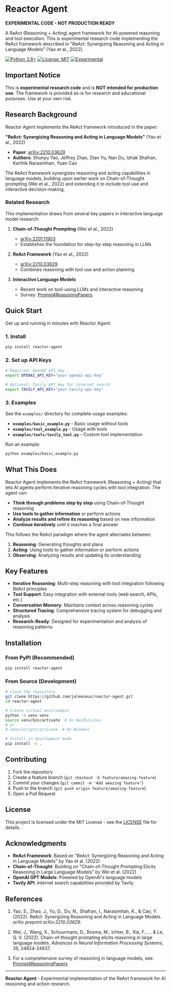 # Reactor Agent

**EXPERIMENTAL CODE - NOT PRODUCTION READY**

A ReAct (Reasoning + Acting) agent framework for AI-powered reasoning and tool execution. This is experimental research code implementing the ReAct framework described in "ReAct: Synergizing Reasoning and Acting in Language Models" (Yao et al., 2022).

[![Python 3.8+](https://img.shields.io/badge/python-3.8+-blue.svg)](https://www.python.org/downloads/)
[![License: MIT](https://img.shields.io/badge/License-MIT-yellow.svg)](https://opensource.org/licenses/MIT)
[![Experimental](https://img.shields.io/badge/Status-Experimental-orange.svg)](https://github.com/jalemieux/reactor-agent)

## Important Notice

This is **experimental research code** and is **NOT intended for production use**. The framework is provided as-is for research and educational purposes. Use at your own risk.

## Research Background

Reactor Agent implements the ReAct framework introduced in the paper:

**"ReAct: Synergizing Reasoning and Acting in Language Models"** (Yao et al., 2022)
- **Paper**: [arXiv:2210.03629](https://arxiv.org/abs/2210.03629)
- **Authors**: Shunyu Yao, Jeffrey Zhao, Dian Yu, Nan Du, Izhak Shafran, Karthik Narasimhan, Yuan Cao

The ReAct framework synergizes reasoning and acting capabilities in language models, building upon earlier work on Chain-of-Thought prompting (Wei et al., 2022) and extending it to include tool use and interactive decision-making.

### Related Research

This implementation draws from several key papers in interactive language model research:

1. **Chain-of-Thought Prompting** (Wei et al., 2022)
   - [arXiv:2201.11903](https://arxiv.org/abs/2201.11903)
   - Establishes the foundation for step-by-step reasoning in LLMs

2. **ReAct Framework** (Yao et al., 2022)
   - [arXiv:2210.03629](https://arxiv.org/abs/2210.03629)
   - Combines reasoning with tool use and action planning

3. **Interactive Language Models**
   - Recent work on tool-using LLMs and interactive reasoning
   - Survey: [Prompt4ReasoningPapers](https://github.com/zjunlp/Prompt4ReasoningPapers)

## Quick Start

Get up and running in minutes with Reactor Agent:

### 1. Install

```bash
pip install reactor-agent
```

### 2. Set up API Keys

```bash
# Required: OpenAI API key
export OPENAI_API_KEY="your-openai-api-key"

# Optional: Tavily API key for internet search
export TAVILY_API_KEY="your-tavily-api-key"
```

### 3. Examples

See the `examples/` directory for complete usage examples:

- **`examples/basic_example.py`** - Basic usage without tools
- **`examples/tool_example.py`** - Usage with tools
- **`examples/tools/tavily_tool.py`** - Custom tool implementation

Run an example:

```bash
python examples/basic_example.py
```

## What This Does

Reactor Agent implements the ReAct framework (Reasoning + Acting) that lets AI agents perform iterative reasoning cycles with tool integration. The agent can:

- **Think through problems step by step** using Chain-of-Thought reasoning
- **Use tools to gather information** or perform actions
- **Analyze results and refine its reasoning** based on new information
- **Continue iteratively** until it reaches a final answer

This follows the ReAct paradigm where the agent alternates between:
1. **Reasoning**: Generating thoughts and plans
2. **Acting**: Using tools to gather information or perform actions
3. **Observing**: Analyzing results and updating its understanding

## Key Features

- **Iterative Reasoning**: Multi-step reasoning with tool integration following ReAct principles
- **Tool Support**: Easy integration with external tools (web search, APIs, etc.)
- **Conversation Memory**: Maintains context across reasoning cycles
- **Structured Tracing**: Comprehensive tracing system for debugging and analysis
- **Research-Ready**: Designed for experimentation and analysis of reasoning patterns

## Installation

### From PyPI (Recommended)

```bash
pip install reactor-agent
```

### From Source (Development)

```bash
# Clone the repository
git clone https://github.com/jalemieux/reactor-agent.git
cd reactor-agent

# Create virtual environment
python -m venv venv
source venv/bin/activate  # On macOS/Linux
# or
# venv\Scripts\activate  # On Windows

# Install in development mode
pip install -e .
```


## Contributing

1. Fork the repository
2. Create a feature branch (`git checkout -b feature/amazing-feature`)
3. Commit your changes (`git commit -m 'Add amazing feature'`)
4. Push to the branch (`git push origin feature/amazing-feature`)
5. Open a Pull Request

## License

This project is licensed under the MIT License - see the [LICENSE](LICENSE) file for details.

## Acknowledgments

- **ReAct Framework**: Based on "ReAct: Synergizing Reasoning and Acting in Language Models" by Yao et al. (2022)
- **Chain-of-Thought**: Building on "Chain-of-Thought Prompting Elicits Reasoning in Large Language Models" by Wei et al. (2022)
- **OpenAI GPT Models**: Powered by OpenAI's language models
- **Tavily API**: Internet search capabilities provided by Tavily

## References

1. Yao, S., Zhao, J., Yu, D., Du, N., Shafran, I., Narasimhan, K., & Cao, Y. (2022). ReAct: Synergizing Reasoning and Acting in Language Models. *arXiv preprint arXiv:2210.03629*.

2. Wei, J., Wang, X., Schuurmans, D., Bosma, M., Ichter, B., Xia, F., ... & Le, Q. V. (2022). Chain-of-thought prompting elicits reasoning in large language models. *Advances in Neural Information Processing Systems*, 35, 24824-24837.

3. For a comprehensive survey of reasoning in language models, see: [Prompt4ReasoningPapers](https://github.com/zjunlp/Prompt4ReasoningPapers)

---

**Reactor Agent** - Experimental implementation of the ReAct framework for AI reasoning and action research.
